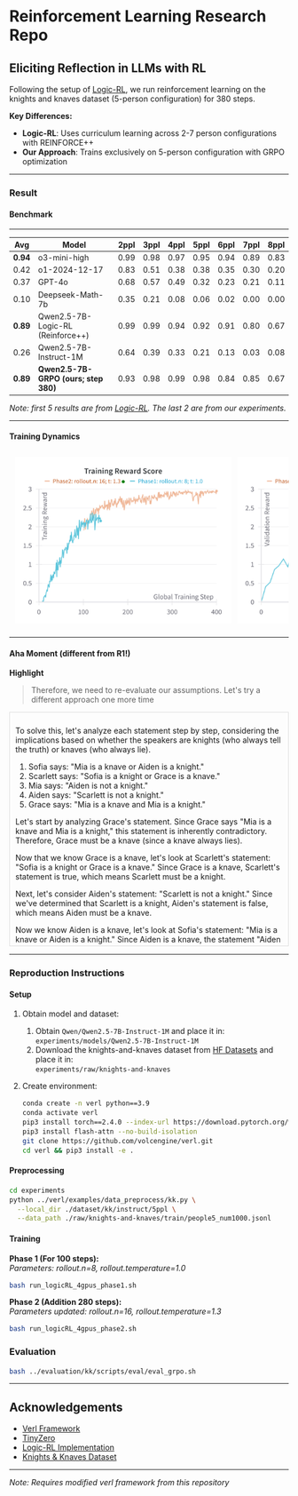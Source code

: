 # Reinforcement Learning Research Repo

## Eliciting Reflection in LLMs with RL

Following the setup of [Logic-RL](https://github.com/Unakar/Logic-RL), we run reinforcement learning on the knights and knaves dataset (5-person configuration) for 380 steps.

**Key Differences:**
- **Logic-RL**: Uses curriculum learning across 2-7 person configurations with REINFORCE++
- **Our Approach**: Trains exclusively on 5-person configuration with GRPO optimization

---
### Result

#### Benchmark
---
| **Avg** | **Model**                                                             | **2ppl** | **3ppl** | **4ppl** | **5ppl** | **6ppl** | **7ppl** | **8ppl** |
|---------|-----------------------------------------------------------------------|----------|----------|----------|----------|----------|----------|----------|
| **0.94** | o3-mini-high                                                          | 0.99     | 0.98     | 0.97     | 0.95     | 0.94     | 0.89     | 0.83     |
| 0.42    | o1-2024-12-17                                                         | 0.83     | 0.51     | 0.38     | 0.38     | 0.35     | 0.30     | 0.20     |
| 0.37    | GPT-4o                                                                | 0.68     | 0.57     | 0.49     | 0.32     | 0.23     | 0.21     | 0.11     |
| 0.10    | Deepseek-Math-7b                                                      | 0.35     | 0.21     | 0.08     | 0.06     | 0.02     | 0.00     | 0.00     |
| **0.89** | Qwen2.5-7B-Logic-RL (Reinforce++)                                      | 0.99     | 0.99     | 0.94     | 0.92     | 0.91     | 0.80     | 0.67     |
| 0.26    | Qwen2.5-7B-Instruct-1M                                                | 0.64     | 0.39     | 0.33     | 0.21     | 0.13     | 0.03     | 0.08     |
| **0.89** | **Qwen2.5-7B-GRPO (ours; step 380)**                                  | 0.93     | 0.98     | 0.99     | 0.98     | 0.84     | 0.85     | 0.67     |

*Note: first 5 results are from [Logic-RL](https://github.com/Unakar/Logic-RL). The last 2 are from our experiments.*

---

#### Training Dynamics
<div style="display: flex; gap: 10px; overflow: auto; padding: 10px;">
  <img src="docs/pics/training_reward.png" style="height: 300px; flex-shrink: 0;">
  <img src="docs/pics/validation_reward.png" style="height: 300px; flex-shrink: 0;">
  <img src="docs/pics/response_length.png" style="height: 300px; flex-shrink: 0;">
</div>

---

#### Aha Moment (different from R1!)
**Highlight**  
> Therefore, we need to re-evaluate our assumptions.
> Let's try a different approach one more time

<div style="max-height: 400px; overflow-y: auto; border: 1px solid #ddd; padding: 10px; margin: 10px 0;">

<think> To solve this, let's analyze each statement step by step, considering the implications based on whether the speakers are knights (who always tell the truth) or knaves (who always lie).

1. Sofia says: "Mia is a knave or Aiden is a knight."
2. Scarlett says: "Sofia is a knight or Grace is a knave."
3. Mia says: "Aiden is not a knight."
4. Aiden says: "Scarlett is not a knight."
5. Grace says: "Mia is a knave and Mia is a knight."

Let's start by analyzing Grace's statement. Since Grace says "Mia is a knave and Mia is a knight," this statement is inherently contradictory. Therefore, Grace must be a knave (since a knave always lies).

Now that we know Grace is a knave, let's look at Scarlett's statement: "Sofia is a knight or Grace is a knave." Since Grace is a knave, Scarlett's statement is true, which means Scarlett must be a knight.

Next, let's consider Aiden's statement: "Scarlett is not a knight." Since we've determined that Scarlett is a knight, Aiden's statement is false, which means Aiden must be a knave.

Now we know Aiden is a knave, let's look at Sofia's statement: "Mia is a knave or Aiden is a knight." Since Aiden is a knave, the statement "Aiden is a knight" is false. Therefore, for Sofia's statement to be true (and since Sofia is a knight), "Mia is a knave" must be true. This means Mia is a knave.

Finally, let's check Mia's statement: "Aiden is not a knight." Since Aiden is a knave, Mia's statement is true, which means Mia must be a knight. However, we've already determined that Mia is a knave, which creates a contradiction. This contradiction suggests that our initial assumption about Aiden being a knave might be incorrect.

Let's try a different approach by assuming Aiden is a knight. If Aiden is a knight, then his statement "Scarlett is not a knight" must be true, meaning Scarlett is a knave. If Scarlett is a knave, then her statement "Sofia is a knight or Grace is a knave" must be false. For the statement to be false, both "Sofia is a knight" and "Grace is a knave" must be false. This means Sofia is a knave and Grace is a knight.

If Sofia is a knave, then her statement "Mia is a knave or Aiden is a knight" must be false. For the statement to be false, both "Mia is a knave" and "Aiden is a knight" must be false. This means Mia is a knight and Aiden is a knave, but we already assumed Aiden is a knight, which creates a contradiction. Therefore, our assumption that Aiden is a knight is incorrect.

Let's try a different approach again, assuming Sofia is a knight. If Sofia is a knight, then her statement "Mia is a knave or Aiden is a knight" must be true. This means either Mia is a knave or Aiden is a knight (or both).

Let's assume Aiden is a knave. If Aiden is a knave, then his statement "Scarlett is not a knight" is false, meaning Scarlett is a knight. If Scarlett is a knight, then her statement "Sofia is a knight or Grace is a knave" must be true. Since Sofia is a knight, the statement is true, which means Scarlett is a knight.

Now, let's check Mia's statement: "Aiden is not a knight." Since Aiden is a knave, Mia's statement is true, which means Mia must be a knight.

Finally, let's check Grace's statement: "Mia is a knave and Mia is a knight." Since Mia is a knight, Grace's statement is false, which means Grace must be a knave.

Now, let's check Sofia's statement again: "Mia is a knave or Aiden is a knight." Since Mia is a knight and Aiden is a knave, Sofia's statement is false, which means Sofia must be a knave. However, we initially assumed Sofia is a knight, which creates a contradiction. Therefore, we need to re-evaluate our assumptions.

Let's try a different approach one more time, assuming Sofia is a knave. If Sofia is a knave, then her statement "Mia is a knave or Aiden is a knight" is false. This means Mia is a knight and Aiden is a knave.

If Aiden is a knave, then his statement "Scarlett is not a knight" is false, meaning Scarlett is a knight. If Scarlett is a knight, then her statement "Sofia is a knight or Grace is a knave" must be true. Since Sofia is a knave, the statement is true, which means Scarlett is a knight.

Now, let's check Mia's statement: "Aiden is not a knight." Since Aiden is a knave, Mia's statement is true, which means Mia must be a knight.

Finally, let's check Grace's statement: "Mia is a knave and Mia is a knight." Since Mia is a knight, Grace's statement is false, which means Grace must be a knave.

Now, let's check Sofia's statement again: "Mia is a knave or Aiden is a knight." Since Mia is a knight and Aiden is a knave, Sofia's statement is false, which means Sofia must be a knave.

This configuration is consistent with all the statements. Therefore, the identities are:
Sofia is a knave
Scarlett is a knight
Mia is a knight
Aiden is a knave
Grace is a knave
</think>
<answer> (1) Sofia is a knave
(2) Scarlett is a knight
(3) Mia is a knight
(4) Aiden is a knave
(5) Grace is a knave </answer>
</div>

---

### Reproduction Instructions

#### Setup
1. Obtain model and dataset:
    1. Obtain `Qwen/Qwen2.5-7B-Instruct-1M` and place it in:  
    `experiments/models/Qwen2.5-7B-Instruct-1M`
    2. Download the knights-and-knaves dataset from [HF Datasets](https://huggingface.co/datasets/K-and-K/knights-and-knaves) and place it in:  
    `experiments/raw/knights-and-knaves`

2. Create environment:
   ```bash
   conda create -n verl python==3.9
   conda activate verl
   pip3 install torch==2.4.0 --index-url https://download.pytorch.org/whl/cu124
   pip3 install flash-attn --no-build-isolation
   git clone https://github.com/volcengine/verl.git
   cd verl && pip3 install -e .
   ```

#### Preprocessing
```bash
cd experiments
python ../verl/examples/data_preprocess/kk.py \
  --local_dir ./dataset/kk/instruct/5ppl \
  --data_path ./raw/knights-and-knaves/train/people5_num1000.jsonl
```

#### Training
**Phase 1 (For 100 steps):**  
*Parameters: rollout.n=8, rollout.temperature=1.0*
```bash
bash run_logicRL_4gpus_phase1.sh
```

**Phase 2 (Addition 280 steps):**  
*Parameters updated: rollout.n=16, rollout.temperature=1.3*
```bash
bash run_logicRL_4gpus_phase2.sh
```

### Evaluation
```bash
bash ../evaluation/kk/scripts/eval/eval_grpo.sh
```

---

## Acknowledgements
- [Verl Framework](https://github.com/volcengine/verl)
- [TinyZero](https://github.com/Jiayi-Pan/TinyZero)
- [Logic-RL Implementation](https://github.com/Unakar/Logic-RL)
- [Knights & Knaves Dataset](https://github.com/AlphaPav/mem-kk-logic)

---

*Note: Requires modified verl framework from this repository*